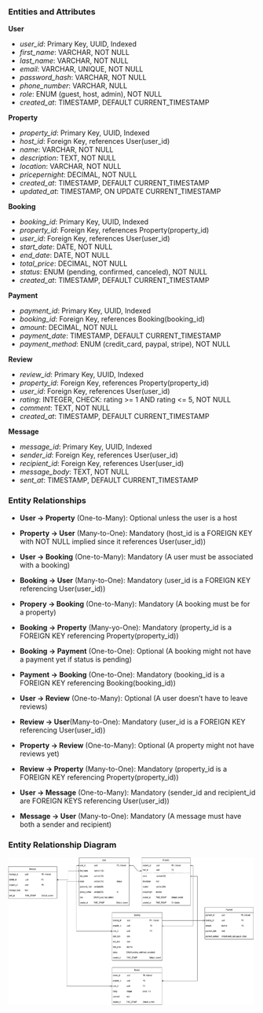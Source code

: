 ### Entities and Attributes
**User**
- *user_id*: Primary Key, UUID, Indexed
- *first_name*: VARCHAR, NOT NULL
- *last_name*: VARCHAR, NOT NULL
- *email*: VARCHAR, UNIQUE, NOT NULL
- *password_hash*: VARCHAR, NOT NULL
- *phone_number*: VARCHAR, NULL
- *role*: ENUM (guest, host, admin), NOT NULL
- *created_at*: TIMESTAMP, DEFAULT CURRENT_TIMESTAMP

**Property**
- *property_id*: Primary Key, UUID, Indexed
- *host_id*: Foreign Key, references User(user_id)
- *name*: VARCHAR, NOT NULL
- *description*: TEXT, NOT NULL
- *location*: VARCHAR, NOT NULL
- *pricepernight*: DECIMAL, NOT NULL
- *created_at*: TIMESTAMP, DEFAULT CURRENT_TIMESTAMP
- *updated_at*: TIMESTAMP, ON UPDATE CURRENT_TIMESTAMP

**Booking**
- *booking_id*: Primary Key, UUID, Indexed
- *property_id*: Foreign Key, references Property(property_id)
- *user_id*: Foreign Key, references User(user_id)
- *start_date*: DATE, NOT NULL
- *end_date*: DATE, NOT NULL
- *total_price*: DECIMAL, NOT NULL
- *status*: ENUM (pending, confirmed, canceled), NOT NULL
- *created_at*: TIMESTAMP, DEFAULT CURRENT_TIMESTAMP

**Payment**
- *payment_id*: Primary Key, UUID, Indexed
- *booking_id*: Foreign Key, references Booking(booking_id)
- *amount*: DECIMAL, NOT NULL
- *payment_date*: TIMESTAMP, DEFAULT CURRENT_TIMESTAMP
- *payment_method*: ENUM (credit_card, paypal, stripe), NOT NULL

**Review**
- *review_id*: Primary Key, UUID, Indexed
- *property_id*: Foreign Key, references Property(property_id)
- *user_id*: Foreign Key, references User(user_id)
- *rating*: INTEGER, CHECK: rating >= 1 AND rating <= 5, NOT NULL
- *comment*: TEXT, NOT NULL
- *created_at*: TIMESTAMP, DEFAULT CURRENT_TIMESTAMP

**Message**
- *message_id*: Primary Key, UUID, Indexed
- *sender_id*: Foreign Key, references User(user_id)
- *recipient_id*: Foreign Key, references User(user_id)
- *message_body*: TEXT, NOT NULL
- *sent_at*: TIMESTAMP, DEFAULT CURRENT_TIMESTAMP


### Entity Relationships
- **User -> Property** (One-to-Many): Optional unless the user is a host
- **Property -> User** (Many-to-One): Mandatory (host_id is a FOREIGN KEY with NOT NULL implied since it references User(user_id))

- **User -> Booking** (One-to-Many): Mandatory (A user must be associated with a booking)
- **Booking -> User** (Many-to-One): Mandatory (user_id is a FOREIGN KEY referencing User(user_id))

- **Propery -> Booking** (One-to-Many): Mandatory (A booking must be for a property)
- **Booking -> Property** (Many-yo-One): Mandatory (property_id is a FOREIGN KEY referencing Property(property_id))


- **Booking -> Payment** (One-to-One): Optional (A booking might not have a payment yet if status is pending)
- **Payment -> Booking** (One-to-One): Mandatory (booking_id is a FOREIGN KEY referencing Booking(booking_id))

- **User -> Review** (One-to-Many): Optional (A user doesn’t have to leave reviews)
- **Review -> User**(Many-to-One): Mandatory (user_id is a FOREIGN KEY referencing User(user_id))

- **Property -> Review** (One-to-Many): Optional (A property might not have reviews yet)
- **Review -> Property** (Many-to-One): Mandatory (property_id is a FOREIGN KEY referencing Property(property_id))

- **User  -> Message** (One-to-Many): Mandatory (sender_id and recipient_id are FOREIGN KEYS referencing User(user_id))
- **Message -> User** (Many-to-One): Mandatory (A message must have both a sender and recipient)


### Entity Relationship Diagram
<img src="Entity Relationship Diagram.png" alt="Entity Relationship Diagram" width="500" height="300">
